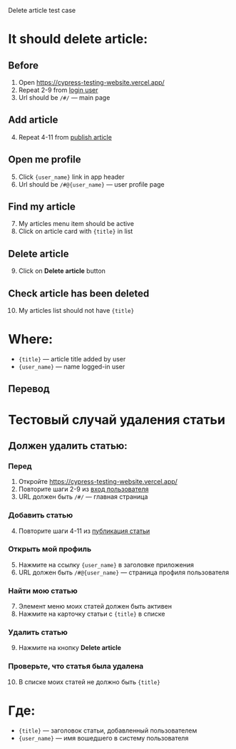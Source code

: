 Delete article test case

# It should delete article:

## Before

1. Open https://cypress-testing-website.vercel.app/
2. Repeat 2-9 from [login user](../Sign_up/login_user.md)
3. Url should be `/#/` — main page

## Add article

4. Repeat 4-11 from [publish article](publish_article.md)

## Open me profile

5. Click `{user_name}` link in app header
6. Url should be `/#@{user_name}` — user profile page

## Find my article

7. My articles menu item should be active
8. Click on article card with `{title}` in list

## Delete article

9. Click on **Delete article** button

## Check article has been deleted

10. My articles list should not have `{title}`

# Where:

* `{title}` — article title added by user
* `{user_name}` — name logged-in user


Перевод
--------------------------------

# Тестовый случай удаления статьи

## Должен удалить статью:

### Перед

1. Откройте https://cypress-testing-website.vercel.app/
2. Повторите шаги 2-9 из [вход пользователя](../Sign_up/login_user.md)
3. URL должен быть `/#/` — главная страница

### Добавить статью

4. Повторите шаги 4-11 из [публикация статьи](publish_article.md)

### Открыть мой профиль

5. Нажмите на ссылку `{user_name}` в заголовке приложения
6. URL должен быть `/#@{user_name}` — страница профиля пользователя

### Найти мою статью

7. Элемент меню моих статей должен быть активен
8. Нажмите на карточку статьи с `{title}` в списке

### Удалить статью

9. Нажмите на кнопку **Delete article**

### Проверьте, что статья была удалена

10. В списке моих статей не должно быть `{title}`

# Где:

* `{title}` — заголовок статьи, добавленный пользователем
* `{user_name}` — имя вошедшего в систему пользователя